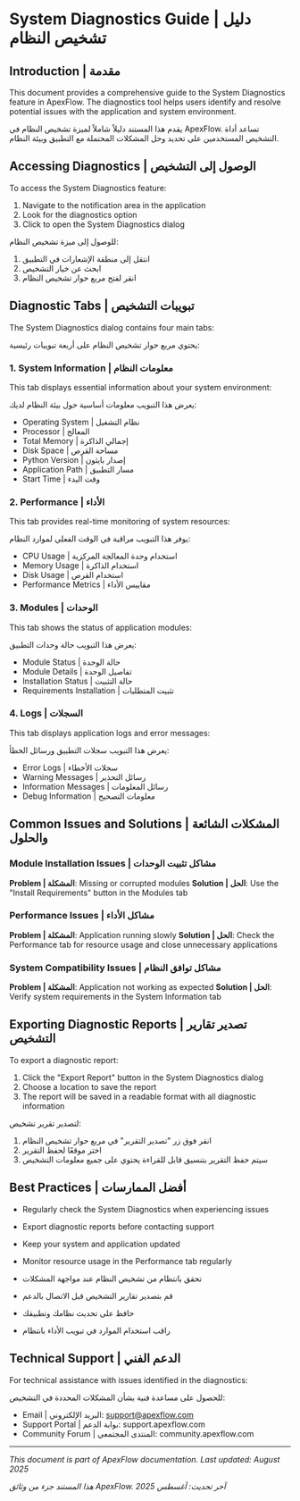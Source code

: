 
# System Diagnostics Guide | دليل تشخيص النظام

## Introduction | مقدمة

This document provides a comprehensive guide to the System Diagnostics feature in ApexFlow. The diagnostics tool helps users identify and resolve potential issues with the application and system environment.

يقدم هذا المستند دليلاً شاملاً لميزة تشخيص النظام في ApexFlow. تساعد أداة التشخيص المستخدمين على تحديد وحل المشكلات المحتملة مع التطبيق وبيئة النظام.

## Accessing Diagnostics | الوصول إلى التشخيص

To access the System Diagnostics feature:

1. Navigate to the notification area in the application
2. Look for the diagnostics option
3. Click to open the System Diagnostics dialog

للوصول إلى ميزة تشخيص النظام:

1. انتقل إلى منطقة الإشعارات في التطبيق
2. ابحث عن خيار التشخيص
3. انقر لفتح مربع حوار تشخيص النظام

## Diagnostic Tabs | تبويبات التشخيص

The System Diagnostics dialog contains four main tabs:

يحتوي مربع حوار تشخيص النظام على أربعة تبويبات رئيسية:

### 1. System Information | معلومات النظام

This tab displays essential information about your system environment:

يعرض هذا التبويب معلومات أساسية حول بيئة النظام لديك:

- Operating System | نظام التشغيل
- Processor | المعالج
- Total Memory | إجمالي الذاكرة
- Disk Space | مساحة القرص
- Python Version | إصدار بايثون
- Application Path | مسار التطبيق
- Start Time | وقت البدء

### 2. Performance | الأداء

This tab provides real-time monitoring of system resources:

يوفر هذا التبويب مراقبة في الوقت الفعلي لموارد النظام:

- CPU Usage | استخدام وحدة المعالجة المركزية
- Memory Usage | استخدام الذاكرة
- Disk Usage | استخدام القرص
- Performance Metrics | مقاييس الأداء

### 3. Modules | الوحدات

This tab shows the status of application modules:

يعرض هذا التبويب حالة وحدات التطبيق:

- Module Status | حالة الوحدة
- Module Details | تفاصيل الوحدة
- Installation Status | حالة التثبيت
- Requirements Installation | تثبيت المتطلبات

### 4. Logs | السجلات

This tab displays application logs and error messages:

يعرض هذا التبويب سجلات التطبيق ورسائل الخطأ:

- Error Logs | سجلات الأخطاء
- Warning Messages | رسائل التحذير
- Information Messages | رسائل المعلومات
- Debug Information | معلومات التصحيح

## Common Issues and Solutions | المشكلات الشائعة والحلول

### Module Installation Issues | مشاكل تثبيت الوحدات

**Problem | المشكلة**: Missing or corrupted modules
**Solution | الحل**: Use the "Install Requirements" button in the Modules tab

### Performance Issues | مشاكل الأداء

**Problem | المشكلة**: Application running slowly
**Solution | الحل**: Check the Performance tab for resource usage and close unnecessary applications

### System Compatibility Issues | مشاكل توافق النظام

**Problem | المشكلة**: Application not working as expected
**Solution | الحل**: Verify system requirements in the System Information tab

## Exporting Diagnostic Reports | تصدير تقارير التشخيص

To export a diagnostic report:

1. Click the "Export Report" button in the System Diagnostics dialog
2. Choose a location to save the report
3. The report will be saved in a readable format with all diagnostic information

لتصدير تقرير تشخيص:

1. انقر فوق زر "تصدير التقرير" في مربع حوار تشخيص النظام
2. اختر موقعًا لحفظ التقرير
3. سيتم حفظ التقرير بتنسيق قابل للقراءة يحتوي على جميع معلومات التشخيص

## Best Practices | أفضل الممارسات

- Regularly check the System Diagnostics when experiencing issues
- Export diagnostic reports before contacting support
- Keep your system and application updated
- Monitor resource usage in the Performance tab regularly

- تحقق بانتظام من تشخيص النظام عند مواجهة المشكلات
- قم بتصدير تقارير التشخيص قبل الاتصال بالدعم
- حافظ على تحديث نظامك وتطبيقك
- راقب استخدام الموارد في تبويب الأداء بانتظام

## Technical Support | الدعم الفني

For technical assistance with issues identified in the diagnostics:

للحصول على مساعدة فنية بشأن المشكلات المحددة في التشخيص:

- Email | البريد الإلكتروني: support@apexflow.com
- Support Portal | بوابة الدعم: support.apexflow.com
- Community Forum | المنتدى المجتمعي: community.apexflow.com

---

*This document is part of ApexFlow documentation. Last updated: August 2025*

*هذا المستند جزء من وثائق ApexFlow. آخر تحديث: أغسطس 2025*
